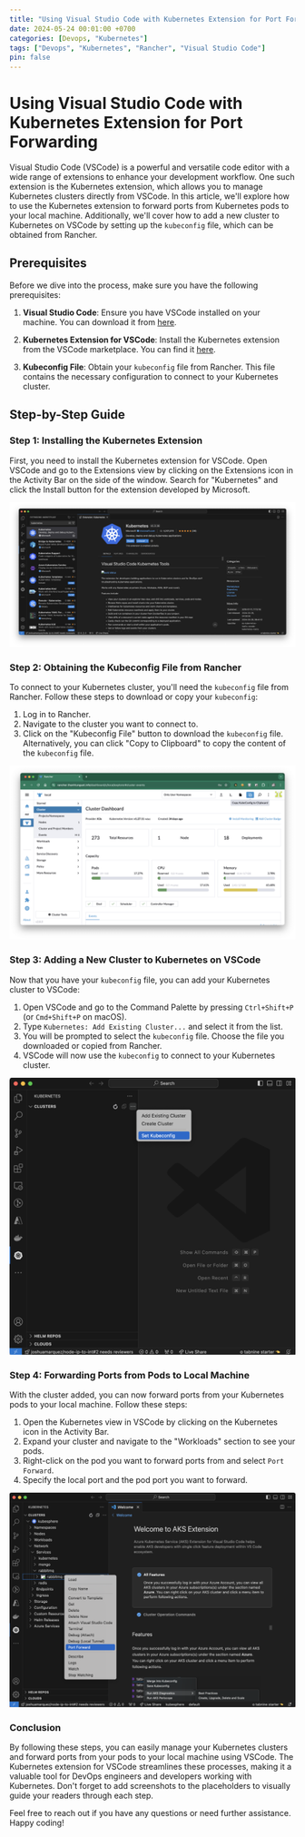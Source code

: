 ```yaml
---
title: "Using Visual Studio Code with Kubernetes Extension for Port Forwarding"
date: 2024-05-24 00:01:00 +0700
categories: [Devops, "Kubernetes"]
tags: ["Devops", "Kubernetes", "Rancher", "Visual Studio Code"]
pin: false
---
```


# Using Visual Studio Code with Kubernetes Extension for Port Forwarding

Visual Studio Code (VSCode) is a powerful and versatile code editor with a wide range of extensions to enhance your development workflow. One such extension is the Kubernetes extension, which allows you to manage Kubernetes clusters directly from VSCode. In this article, we'll explore how to use the Kubernetes extension to forward ports from Kubernetes pods to your local machine. Additionally, we'll cover how to add a new cluster to Kubernetes on VSCode by setting up the `kubeconfig` file, which can be obtained from Rancher.

## Prerequisites

Before we dive into the process, make sure you have the following prerequisites:

1. **Visual Studio Code**: Ensure you have VSCode installed on your machine. You can download it from [here](https://code.visualstudio.com/).

2. **Kubernetes Extension for VSCode**: Install the Kubernetes extension from the VSCode marketplace. You can find it [here](https://marketplace.visualstudio.com/items?itemName=ms-kubernetes-tools.vscode-kubernetes-tools).

3. **Kubeconfig File**: Obtain your `kubeconfig` file from Rancher. This file contains the necessary configuration to connect to your Kubernetes cluster.

## Step-by-Step Guide

### Step 1: Installing the Kubernetes Extension

First, you need to install the Kubernetes extension for VSCode. Open VSCode and go to the Extensions view by clicking on the Extensions icon in the Activity Bar on the side of the window. Search for "Kubernetes" and click the Install button for the extension developed by Microsoft.

![alt text](</assets/img/Screenshot 2024-05-24 at 20.22.40.png>)


### Step 2: Obtaining the Kubeconfig File from Rancher

To connect to your Kubernetes cluster, you'll need the `kubeconfig` file from Rancher. Follow these steps to download or copy your `kubeconfig`:

1. Log in to Rancher.
2. Navigate to the cluster you want to connect to.
3. Click on the "Kubeconfig File" button to download the `kubeconfig` file. Alternatively, you can click "Copy to Clipboard" to copy the content of the `kubeconfig` file.

![alt text](</assets/img/Screenshot 2024-05-24 at 20.24.03.png>)

### Step 3: Adding a New Cluster to Kubernetes on VSCode

Now that you have your `kubeconfig` file, you can add your Kubernetes cluster to VSCode:

1. Open VSCode and go to the Command Palette by pressing `Ctrl+Shift+P` (or `Cmd+Shift+P` on macOS).
2. Type `Kubernetes: Add Existing Cluster...` and select it from the list.
3. You will be prompted to select the `kubeconfig` file. Choose the file you downloaded or copied from Rancher.
4. VSCode will now use the `kubeconfig` to connect to your Kubernetes cluster.

![alt text](</assets/img/Screenshot 2024-05-24 at 20.25.21.png>)

### Step 4: Forwarding Ports from Pods to Local Machine

With the cluster added, you can now forward ports from your Kubernetes pods to your local machine. Follow these steps:

1. Open the Kubernetes view in VSCode by clicking on the Kubernetes icon in the Activity Bar.
2. Expand your cluster and navigate to the "Workloads" section to see your pods.
3. Right-click on the pod you want to forward ports from and select `Port Forward`.
4. Specify the local port and the pod port you want to forward.

![alt text](</assets/img/Screenshot 2024-05-24 at 20.27.09.png>)

### Conclusion

By following these steps, you can easily manage your Kubernetes clusters and forward ports from your pods to your local machine using VSCode. The Kubernetes extension for VSCode streamlines these processes, making it a valuable tool for DevOps engineers and developers working with Kubernetes. Don't forget to add screenshots to the placeholders to visually guide your readers through each step.

Feel free to reach out if you have any questions or need further assistance. Happy coding!
